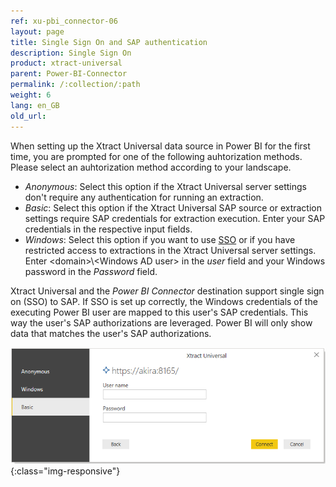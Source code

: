 ```yaml
---
ref: xu-pbi_connector-06
layout: page
title: Single Sign On and SAP authentication
description: Single Sign On
product: xtract-universal
parent: Power-BI-Connector
permalink: /:collection/:path
weight: 6
lang: en_GB
old_url:
---
```


When setting up the Xtract Universal data source in Power BI for the first time, you are prompted for one of the following auhtorization methods. Please select an auhtorization method according to your landscape.

* *Anonymous*: Select this option if the Xtract Universal server settings don't require any authentication for running an extraction.
* *Basic*: Select this option if the Xtract Universal SAP source or extraction settings require SAP credentials for extraction execution. Enter your SAP credentials in the respective input fields.
* *Windows*: Select this option if you want to use [SSO](https://help.theobald-software.com/en/xtract-universal/advanced-techniques/sap-single-sign-on) or if you have restricted access to extractions in the Xtract Universal server settings. Enter \<domain>\\\<Windows AD user> in the *user* field and your Windows password in the *Password* field.

Xtract Universal and the *Power BI Connector* destination support single sign on (SSO) to SAP. If SSO is set up correctly, the Windows credentials of the executing Power BI user are mapped to this user's SAP credentials. This way the user's SAP authorizations are leveraged. Power BI will only show data that matches the user's SAP authorizations.


![XU_PBI_EN_SSO](/img/content/XU_PBI_EN_SSO.png){:class="img-responsive"}